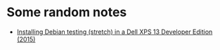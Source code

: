 # Some random notes

* [Installing Debian testing (stretch) in a Dell XPS 13 Developer Edition (2015)](debian-xps-13.md)

